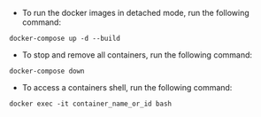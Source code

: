 - To run the docker images in detached mode, run the following command:
```
docker-compose up -d --build

```

- To stop and remove all containers, run the following command:
``` 
docker-compose down
```

- To access a containers shell, run the following command:
```
docker exec -it container_name_or_id bash
```